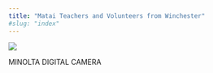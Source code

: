 ```yaml
---
title: "Matai Teachers and Volunteers from Winchester"
#slug: "index"
---
```


[![](/wp-content/2008/11/PICT2460-300x225.jpg)](/wp-content/2008/11/PICT2460.jpg)

MINOLTA DIGITAL CAMERA